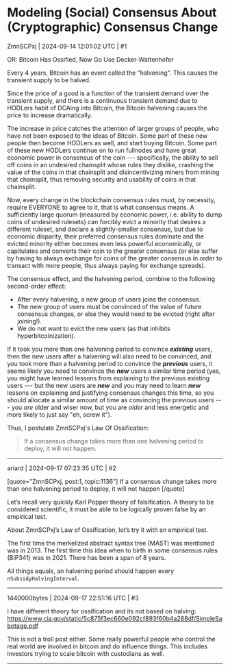 # Modeling (Social) Consensus About (Cryptographic) Consensus Change

ZmnSCPxj | 2024-09-14 12:01:02 UTC | #1

OR: Bitcoin Has Ossified, Now Go Use Decker-Wattenhofer

Every 4 years, Bitcoin has an event called the "halvening".  This causes the transient supply to be halved.

Since the price of a good is a function of the transient demand over the transient supply, and there is a continuous transient demand due to HODLers habit of DCAing into Bitcoin, the Bitcoin halvening causes the price to increase dramatically.

The increase in price catches the attention of larger groups of people, who have not been exposed to the ideas of Bitcoin.  Some part of these new people then become HODLers as well, and start buying Bitcoin.  Some part of these new HODLers continue on to run fullnodes and have great economic power in consensus of the coin --- specifically, the ability to sell off coins in an undesired chainsplit whose rules they dislike, crashing the value of the coins in that chainsplit and disincentivizing miners from mining that chainsplit, thus removing security and usability of coins in that chainsplit.

Now, every change in the blockchain consensus rules must, by necessity, require EVERYONE to agree to it, that is what consensus means.  A sufficiently large quorum (measured by economic power, i.e. ability to dump coins of undesired rulesets) can forcibly evict a minority that desires a different ruleset, and declare a slightly-smaller consensus, but due to economic disparity, their preferred consensus rules dominate and the evicted minority either becomes even less powerful economically, or capitulates and converts their coin to the greater consensus (or else suffer by having to always exchange for coins of the greater consensus in order to transact with more people, thus always paying for exchange spreads).

The consensus effect, and the halvening period, combine to the following second-order effect:

* After every halvening, a new group of users joins the consensus.
* The new group of users must be convinced of the value of future consensus changes, or else they would need to be evicted (right after joining!).
* We do not want to evict the new users (as that inhibits hyperbitcoinization).

If it took you more than one halvening period to convince ***existing*** users, then the new users after a halvening will also need to be convinced, and you took more than a halvening period to convince the ***previous*** users, it seems likely you need to convince the ***new*** users a similar time period (yes, you might have learned lessons from explaining to the previous existing users --- but the new users are ***new*** and you may need to learn ***new*** lessons on explaining and justifying consensus changes this time, so you should allocate a similar amount of time as convincing the previous users --- you *are* older and wiser now, but you are *older* and less energetic and more likely to just say "eh, screw it").

Thus, I postulate ZmnSCPxj's Law Of Ossification:

> If a consensus change takes more than one halvening period to deploy, it will not happen.

-------------------------

ariard | 2024-09-17 07:23:35 UTC | #2

[quote="ZmnSCPxj, post:1, topic:1136"]
If a consensus change takes more than one halvening period to deploy, it will not happen
[/quote]

Let’s recall very quickly Karl Popper theory of falsification. A theory to be considered scientific, it must be able to be logically proven false by an empirical test.

About ZmnSCPxj’s Law of Ossification, let’s try it with an empirical test.

The first time the merkelized abstract syntax tree (MAST) was mentioned was in 2013. The first time this idea when to birth in some consensus rules (BIP341) was in 2021. There has been a span of 8 years.

All things equals, an halvening period should happen every `nSubsidyHalvingInterval`.

-------------------------

1440000bytes | 2024-09-17 22:51:16 UTC | #3

I have different theory for ossification and its not based on halving: https://www.cia.gov/static/5c875f3ec660e092cf893f60b4a288df/SimpleSabotage.pdf

This is not a troll post either. Some really powerful people who control the real world are involved in bitcoin and do influence things. This includes investors trying to scale bitcoin with custodians as well.

-------------------------

